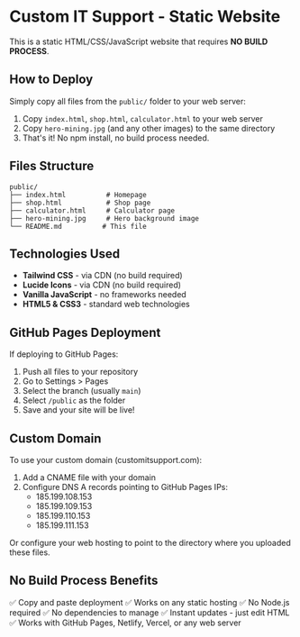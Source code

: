 # Custom IT Support - Static Website

This is a static HTML/CSS/JavaScript website that requires **NO BUILD PROCESS**.

## How to Deploy

Simply copy all files from the `public/` folder to your web server:

1. Copy `index.html`, `shop.html`, `calculator.html` to your web server
2. Copy `hero-mining.jpg` (and any other images) to the same directory
3. That's it! No npm install, no build process needed.

## Files Structure

```
public/
├── index.html          # Homepage
├── shop.html           # Shop page
├── calculator.html     # Calculator page
├── hero-mining.jpg     # Hero background image
└── README.md          # This file
```

## Technologies Used

- **Tailwind CSS** - via CDN (no build required)
- **Lucide Icons** - via CDN (no build required)
- **Vanilla JavaScript** - no frameworks needed
- **HTML5 & CSS3** - standard web technologies

## GitHub Pages Deployment

If deploying to GitHub Pages:

1. Push all files to your repository
2. Go to Settings > Pages
3. Select the branch (usually `main`)
4. Select `/public` as the folder
5. Save and your site will be live!

## Custom Domain

To use your custom domain (customitsupport.com):

1. Add a CNAME file with your domain
2. Configure DNS A records pointing to GitHub Pages IPs:
   - 185.199.108.153
   - 185.199.109.153
   - 185.199.110.153
   - 185.199.111.153

Or configure your web hosting to point to the directory where you uploaded these files.

## No Build Process Benefits

✅ Copy and paste deployment
✅ Works on any static hosting
✅ No Node.js required
✅ No dependencies to manage
✅ Instant updates - just edit HTML
✅ Works with GitHub Pages, Netlify, Vercel, or any web server
